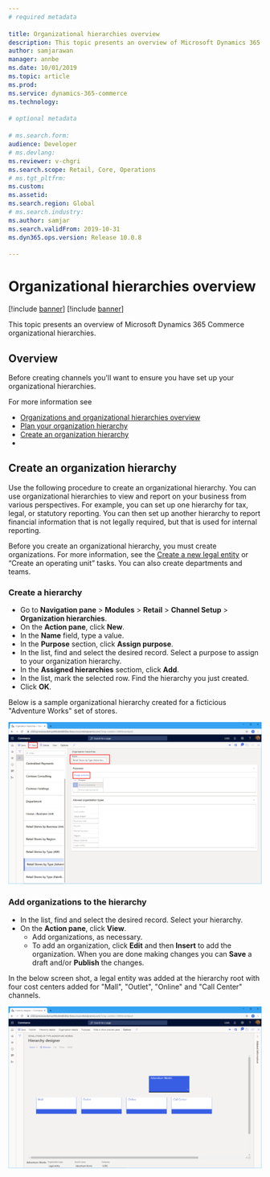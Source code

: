 ```yaml
---
# required metadata

title: Organizational hierarchies overview
description: This topic presents an overview of Microsoft Dynamics 365 Commerce organizational hierarchies.
author: samjarawan
manager: annbe
ms.date: 10/01/2019
ms.topic: article
ms.prod: 
ms.service: dynamics-365-commerce
ms.technology: 

# optional metadata

# ms.search.form: 
audience: Developer
# ms.devlang: 
ms.reviewer: v-chgri
ms.search.scope: Retail, Core, Operations
# ms.tgt_pltfrm: 
ms.custom: 
ms.assetid: 
ms.search.region: Global
# ms.search.industry: 
ms.author: samjar
ms.search.validFrom: 2019-10-31
ms.dyn365.ops.version: Release 10.0.8

---
```

# Organizational hierarchies overview

[!include [banner](../includes/preview-banner.md)]
[!include [banner](../includes/banner.md)]

This topic presents an overview of Microsoft Dynamics 365 Commerce organizational hierarchies.

## Overview
Before creating channels you'll want to ensure you have set up your organizational hierarchies.

For more information see
* [Organizations and organizational hierarchies overview](https://docs.microsoft.com/en-us/dynamics365/fin-ops-core/fin-ops/organization-administration/organizations-organizational-hierarchies)
* [Plan your organization hierarchy](https://docs.microsoft.com/en-us/dynamics365/fin-ops-core/fin-ops/organization-administration/plan-organizational-hierarchy?toc=/dynamics365/commerce/toc.json)
* [Create an organization hierarchy](https://docs.microsoft.com/en-us/dynamics365/fin-ops-core/fin-ops/organization-administration/tasks/create-organization-hierarchy?toc=/dynamics365/commerce/toc.json)
* 

## Create an organization hierarchy
Use the following procedure to create an organizational hierarchy. You can use organizational hierarchies to view and report on your business from various perspectives. For example, you can set up one hierarchy for tax, legal, or statutory reporting. You can then set up another hierarchy to report financial information that is not legally required, but that is used for internal reporting.

Before you create an organizational hierarchy, you must create organizations. For more information, see the [Create a new legal entity](channels-legal-entities.md) or “Create an operating unit” tasks. You can also create departments and teams.

### Create a hierarchy
* Go to **Navigation pane** > **Modules** > **Retail** > **Channel Setup** > **Organization hierarchies**.
* On the **Action pane**, click **New**.
* In the **Name** field, type a value.
* In the **Purpose** section, click **Assign purpose**.
* In the list, find and select the desired record. Select a purpose to assign to your organization hierarchy.
* In the **Assigned hierarchies** sectiom, click **Add**.
* In the list, mark the selected row. Find the hierarchy you just created.
* Click **OK**.

Below is a sample organizational hierarchy created for a ficticious "Adventure Works" set of stores.

![Example organizational hierarchy](media/organizational-hierarchies.png)

### Add organizations to the hierarchy
* In the list, find and select the desired record. Select your hierarchy.
* On the **Action pane**, click **View**.
  * Add organizations, as necessary.
  * To add an organization, click **Edit** and then **Insert** to add the organization. When you are done making changes you can **Save** a draft and/or **Publish** the changes.

In the below screen shot, a legal entity was added at the hierarchy root with four cost centers added for "Mall", "Outlet", "Online" and "Call Center" channels.

![Example hierarchy designer](media/hierarchy-designer.png)
